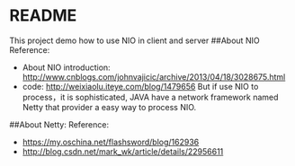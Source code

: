 README
===========================
This project demo how to use NIO in client and server
##About NIO 
Reference: 
- About NIO introduction: http://www.cnblogs.com/johnvajicic/archive/2013/04/18/3028675.html
- code: http://weixiaolu.iteye.com/blog/1479656
But if use NIO to process，it is sophisticated, JAVA have a network framework named Netty that provider a easy way to process NIO.

##About Netty:
Reference:
- https://my.oschina.net/flashsword/blog/162936
- http://blog.csdn.net/mark_wk/article/details/22956611
